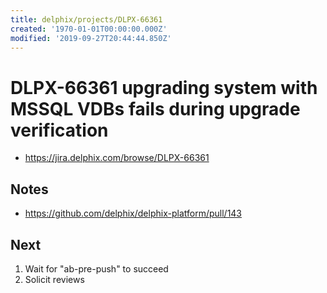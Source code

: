 ```yaml
---
title: delphix/projects/DLPX-66361
created: '1970-01-01T00:00:00.000Z'
modified: '2019-09-27T20:44:44.850Z'
---
```


# DLPX-66361 upgrading system with MSSQL VDBs fails during upgrade verification

* https://jira.delphix.com/browse/DLPX-66361

## Notes

* https://github.com/delphix/delphix-platform/pull/143

## Next

1. Wait for "ab-pre-push" to succeed
2. Solicit reviews
